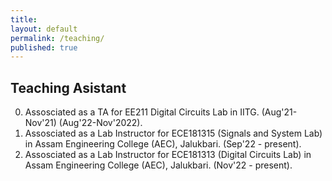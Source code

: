 ```yaml
---
title:
layout: default
permalink: /teaching/
published: true
---
```


## Teaching Asistant

0. Assosciated as a TA for EE211 Digital Circuits Lab in IITG. (Aug'21-Nov'21) (Aug'22-Nov'2022).
1. Assosciated as a Lab Instructor for ECE181315 (Signals and System Lab) in Assam Engineering College (AEC), Jalukbari. (Sep'22 - present).
2. Assosciated as a Lab Instructor for ECE181313 (Digital Circuits Lab) in Assam Engineering College (AEC), Jalukbari. (Nov'22 - present).
